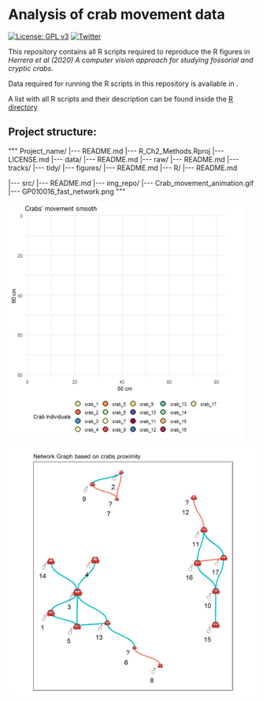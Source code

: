 Analysis of crab movement data
=============

[![License: GPL v3](https://img.shields.io/badge/License-GPLv3-blue.svg)](https://www.gnu.org/licenses/gpl-3.0)
[![Twitter](https://img.shields.io/twitter/follow/CexyNature?style=social)](https://twitter.com/cexynature?lang=en)

This repository contains all R scripts required to reproduce the R figures in *Herrera et al (2020) A computer vision approach for studying fossorial and cryptic crabs*.

Data required for running the R scripts in this repository is available in <data-link>.

A list with all R scripts and their description can be found inside the [R directory]()

## Project structure:

"""
Project_name/
|--- README.md
|--- R_Ch2_Methods.Rproj
|--- LICENSE.md
|--- data/
	|--- README.md
	|--- raw/
		|--- README.md
		|--- tracks/
	|--- tidy/
|--- figures/
	|--- README.md
|--- R/
	|--- README.md
	
|--- src/
	|--- README.md
	|--- img_repo/
		|--- Crab_movement_animation.gif
		|--- GP010016_fast_network.png
"""

![](src/img_repo/Crab_movement_animation.gif)


![](src/img_repo/GP010016_fast_network.png)



